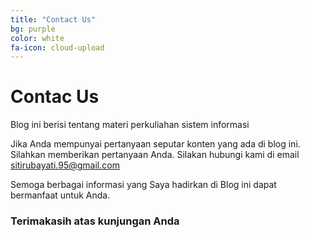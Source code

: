 ```yaml
---
title: "Contact Us"
bg: purple
color: white
fa-icon: cloud-upload
---
```


# Contac Us

Blog ini berisi tentang materi perkuliahan sistem informasi 

Jika Anda mempunyai pertanyaan seputar konten yang ada di blog ini. Silahkan memberikan pertanyaan Anda. Silakan hubungi kami di email sitirubayati.95@gmail.com

Semoga berbagai informasi yang Saya hadirkan di Blog ini dapat bermanfaat untuk Anda.

### Terimakasih atas kunjungan Anda


